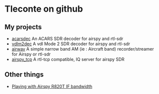# Tleconte on github

## My projects

- [acarsdec](https://github.com/TLeconte/acarsdec)
   An ACARS SDR decoder for airspy and rtl-sdr
- [vdlm2dec](https://github.com/TLeconte/vdlm2dec)
   A vdl Mode 2 SDR decoder for airspy and rtl-sdr
- [airwav](https://github.com/TLeconte/airwav)
   A simple narrow band AM (ie : Aircraft band) recorder/streamer for Airspy or rtl-sdr
- [airspy_tcp](https://github.com/TLeconte/airspy_tcp)
   A rtl-tcp compatible, IQ server for airspy SDR 

## Other things

- [Playing with Airspy R820T IF bandwidth](R820T/r820IF.html)
